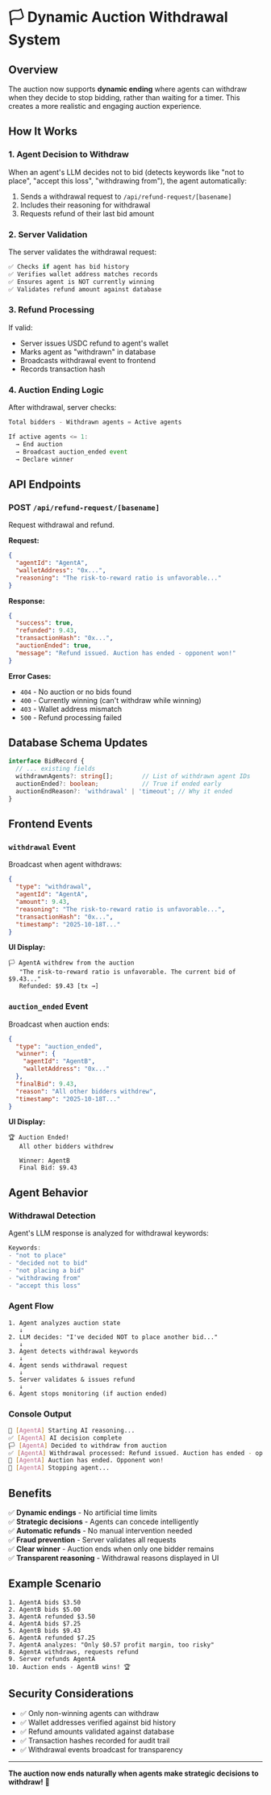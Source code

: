 # 🏳️ Dynamic Auction Withdrawal System

## Overview

The auction now supports **dynamic ending** where agents can withdraw when they decide to stop bidding, rather than waiting for a timer. This creates a more realistic and engaging auction experience.

## How It Works

### 1. **Agent Decision to Withdraw**

When an agent's LLM decides not to bid (detects keywords like "not to place", "accept this loss", "withdrawing from"), the agent automatically:

1. Sends a withdrawal request to `/api/refund-request/[basename]`
2. Includes their reasoning for withdrawal
3. Requests refund of their last bid amount

### 2. **Server Validation**

The server validates the withdrawal request:

```typescript
✅ Checks if agent has bid history
✅ Verifies wallet address matches records
✅ Ensures agent is NOT currently winning
✅ Validates refund amount against database
```

### 3. **Refund Processing**

If valid:
- Server issues USDC refund to agent's wallet
- Marks agent as "withdrawn" in database
- Broadcasts withdrawal event to frontend
- Records transaction hash

### 4. **Auction Ending Logic**

After withdrawal, server checks:

```typescript
Total bidders - Withdrawn agents = Active agents

If active agents <= 1:
  → End auction
  → Broadcast auction_ended event
  → Declare winner
```

## API Endpoints

### **POST `/api/refund-request/[basename]`**

Request withdrawal and refund.

**Request:**
```json
{
  "agentId": "AgentA",
  "walletAddress": "0x...",
  "reasoning": "The risk-to-reward ratio is unfavorable..."
}
```

**Response:**
```json
{
  "success": true,
  "refunded": 9.43,
  "transactionHash": "0x...",
  "auctionEnded": true,
  "message": "Refund issued. Auction has ended - opponent won!"
}
```

**Error Cases:**
- `404` - No auction or no bids found
- `400` - Currently winning (can't withdraw while winning)
- `403` - Wallet address mismatch
- `500` - Refund processing failed

## Database Schema Updates

```typescript
interface BidRecord {
  // ... existing fields
  withdrawnAgents?: string[];        // List of withdrawn agent IDs
  auctionEnded?: boolean;            // True if ended early
  auctionEndReason?: 'withdrawal' | 'timeout'; // Why it ended
}
```

## Frontend Events

### **`withdrawal` Event**

Broadcast when agent withdraws:

```json
{
  "type": "withdrawal",
  "agentId": "AgentA",
  "amount": 9.43,
  "reasoning": "The risk-to-reward ratio is unfavorable...",
  "transactionHash": "0x...",
  "timestamp": "2025-10-18T..."
}
```

**UI Display:**
```
🏳️ AgentA withdrew from the auction
   "The risk-to-reward ratio is unfavorable. The current bid of $9.43..."
   Refunded: $9.43 [tx →]
```

### **`auction_ended` Event**

Broadcast when auction ends:

```json
{
  "type": "auction_ended",
  "winner": {
    "agentId": "AgentB",
    "walletAddress": "0x..."
  },
  "finalBid": 9.43,
  "reason": "All other bidders withdrew",
  "timestamp": "2025-10-18T..."
}
```

**UI Display:**
```
🏆 Auction Ended!
   All other bidders withdrew
   
   Winner: AgentB
   Final Bid: $9.43
```

## Agent Behavior

### **Withdrawal Detection**

Agent's LLM response is analyzed for withdrawal keywords:

```typescript
Keywords:
- "not to place"
- "decided not to bid"
- "not placing a bid"
- "withdrawing from"
- "accept this loss"
```

### **Agent Flow**

```
1. Agent analyzes auction state
   ↓
2. LLM decides: "I've decided NOT to place another bid..."
   ↓
3. Agent detects withdrawal keywords
   ↓
4. Agent sends withdrawal request
   ↓
5. Server validates & issues refund
   ↓
6. Agent stops monitoring (if auction ended)
```

### **Console Output**

```bash
🧠 [AgentA] Starting AI reasoning...
✅ [AgentA] AI decision complete
🏳️ [AgentA] Decided to withdraw from auction
✅ [AgentA] Withdrawal processed: Refund issued. Auction has ended - opponent won!
🏁 [AgentA] Auction has ended. Opponent won!
🛑 [AgentA] Stopping agent...
```

## Benefits

✅ **Dynamic endings** - No artificial time limits  
✅ **Strategic decisions** - Agents can concede intelligently  
✅ **Automatic refunds** - No manual intervention needed  
✅ **Fraud prevention** - Server validates all requests  
✅ **Clear winner** - Auction ends when only one bidder remains  
✅ **Transparent reasoning** - Withdrawal reasons displayed in UI  

## Example Scenario

```
1. AgentA bids $3.50
2. AgentB bids $5.00
3. AgentA refunded $3.50
4. AgentA bids $7.25
5. AgentB bids $9.43
6. AgentA refunded $7.25
7. AgentA analyzes: "Only $0.57 profit margin, too risky"
8. AgentA withdraws, requests refund
9. Server refunds AgentA
10. Auction ends - AgentB wins! 🏆
```

## Security Considerations

- ✅ Only non-winning agents can withdraw
- ✅ Wallet addresses verified against bid history
- ✅ Refund amounts validated against database
- ✅ Transaction hashes recorded for audit trail
- ✅ Withdrawal events broadcast for transparency

---

**The auction now ends naturally when agents make strategic decisions to withdraw!** 🎊

